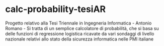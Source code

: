# calc-probability-tesiAR
Progetto relativo alla Tesi Triennale in Ingegneria Informatica - Antonio Romano -
Si tratta di un semplice calcolatore di probabilità, che si basa su delle funzioni di regressione logistica ricavate da vari sondaggi di livello nazionale relativi allo stato della sicurezza informatica nelle PMI italiane
